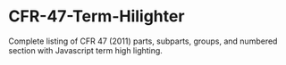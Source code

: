 CFR-47-Term-Hilighter
=====================

Complete listing of CFR 47 (2011) parts, subparts, groups, and numbered section with Javascript term high lighting.
